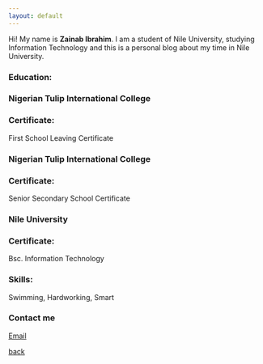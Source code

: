 ```yaml
---
layout: default
---
```


Hi! My name is **Zainab Ibrahim**. I am a student of Nile University, studying Information Technology and this is a personal blog about my time in Nile University. 

### Education:

### Nigerian Tulip International College

### Certificate: 
First School Leaving Certificate

### Nigerian Tulip International College

### Certificate:
Senior Secondary School Certificate

### Nile University

### Certificate:
Bsc. Information Technology

### Skills:
Swimming, Hardworking, Smart

### Contact me

[Email](mailto:Zainab2000ibrahim@gmail.com)


[back](./)
